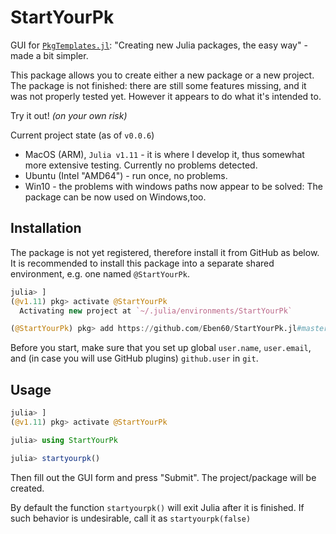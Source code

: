 # StartYourPk

GUI for [`PkgTemplates.jl`](https://github.com/JuliaCI/PkgTemplates.jl): "Creating new Julia packages, the easy way" - made a bit simpler.

This package allows you to create either a new package or a new project. The package is not finished: there are still some features missing, and it was not properly tested yet. However it appears to do what it's intended to. 

Try it out! _(on your own risk)_

Current project state (as of `v0.0.6`)
- MacOS (ARM), `Julia v1.11` - it is where I develop it, thus somewhat more extensive testing. Currently no problems detected.
- Ubuntu (Intel "AMD64") - run once, no problems.
- Win10 - the problems with windows paths now appear to be solved: The package can be now used on Windows,too.

## Installation

The package is not yet registered, therefore install it from GitHub as below. It is recommended to install this package into a separate shared environment, e.g. one named `@StartYourPk`. 

```julia
julia> ]
(@v1.11) pkg> activate @StartYourPk
  Activating new project at `~/.julia/environments/StartYourPk`

(@StartYourPk) pkg> add https://github.com/Eben60/StartYourPk.jl#master
```

Before you start, make sure that you set up global `user.name`, `user.email`, and (in case you will use GitHub plugins) `github.user` in `git`.

## Usage

```julia
julia> ]
(@v1.11) pkg> activate @StartYourPk

julia> using StartYourPk

julia> startyourpk()
```

Then fill out the GUI form and press "Submit". The project/package will be created. 

By default the function `startyourpk()` will exit Julia after it is finished. If such behavior is undesirable, call it as `startyourpk(false)`
